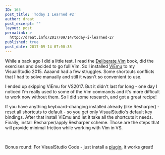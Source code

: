 ```yaml
---
ID: 165
post_title: 'Today I Learned #2'
author: dreat
post_excerpt: ""
layout: post
permalink: >
  http://dreat.info/2017/09/14/today-i-learned-2/
published: true
post_date: 2017-09-14 07:00:35
---
```

While a back ago I did a little test. I read the <a href="https://leanpub.com/deliberatevim" target="_blank" rel="noopener">Deliberate Vim</a> book, did the exercises and decided to go full Vim. So I installed <a href="http://www.viemu.com/">ViEmu</a> to my VisualStudio 2015. Aaaand had a few struggles. Some shortcuts conflicts that I had to solve manually and still it wasn't so convenient to use.

I ended up skipping ViEmu for VS2017. But it didn't last for long - one day I noticed I'm really used to some of the Vim commands and it's more difficult to work now without them. So I did some research, and got a great recipe!

If you have anything keyboard-changing installed already (like Resharper) - reset all shortcuts to default - so you get only VisualStudio's default key bindings. After that install ViEmu and let it take all the shortcuts it needs. Finally, install Resharper/apply Resharper scheme. Those are the steps that will provide minimal friction while working with Vim in VS.

&nbsp;

Bonus round: For VisualStudio Code - just install a <a href="https://github.com/VSCodeVim/Vim">plugin</a>, it works great!